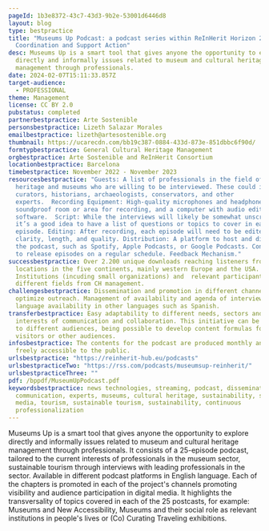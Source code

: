 ```yaml
---
pageId: 1b3e8372-43c7-43d3-9b2e-53001d6446d8
layout: blog
type: bestpractice
title: "Museums Up Podcast: a podcast series within ReInHerit Horizon 2020
  Coordination and Support Action"
desc: Museums Up is a smart tool that gives anyone the opportunity to explore
  directly and informally issues related to museum and cultural heritage
  management through professionals.
date: 2024-02-07T15:11:33.857Z
target-audience:
  - PROFESSIONAL
theme: Management
license: CC BY 2.0
pubstatus: completed
partnerbestpractice: Arte Sostenible
personsbestpractice: Lizeth Salazar Morales
emailbestpractice: lizeth@artesostenible.org
thumbnail: https://ucarecdn.com/bb19c387-0884-433d-873e-851dbbc6f90d/
formtypbestpractice: General Cultural Heritage Management
orgbestpractice: Arte Sostenible and ReInHerit Consortium
locationbestpractice: Barcelona
timebestpractice: November 2022 - November 2023
resourcesbestpractice: "Guests: A list of professionals in the field of cultural
  heritage and museums who are willing to be interviewed. These could include
  curators, historians, archaeologists, conservators, and other
  experts.  Recording Equipment: High-quality microphones and headphones, a
  soundproof room or area for recording, and a computer with audio editing
  software.  Script: While the interviews will likely be somewhat unscripted,
  it’s a good idea to have a list of questions or topics to cover in each
  episode. Editing: After recording, each episode will need to be edited for
  clarity, length, and quality. Distribution: A platform to host and distribute
  the podcast, such as Spotify, Apple Podcasts, or Google Podcasts. Consistency:
  to release episodes on a regular schedule. Feedback Mechanism."
successbestpractice: Over 2.200 unique downloads reaching listeners from
  locations in the five continents, mainly western Europe and the USA. 25
  Institutions (incuding small organizations) and  relevant participants from
  different fields from CH management.
challengesbestpractice: Dissemination and promotion in different channels to
  optimize outreach. Management of availability and agenda of interviewees,
  language availability in other languages such as Spanish.
transferbestpractice: Easy adaptability to different needs, sectors and
  interests of communication and collaboration. This initiative can be adapted
  to different audiences, being possible to develop content formulas focused on
  visitors or other audiences.
infosbestpractice: The contents for the podcast are produced monthly and are
  freely accessible to the public.
urlsbestpractice: "https://reinherit-hub.eu/podcasts"
urlsbestpracticeTwo: "https://rss.com/podcasts/museumsup-reinherit/"
urlsbestpracticeThree: ""
pdf: /bppdf/MuseumUpPodcast.pdf
keywordsbestpractice: news technologies, streaming, podcast, dissemination,
  communication, experts, museums, cultural heritage, sustainability, social
  media, tourism, sustainable tourism, sustainability, continuous
  professionalization
---
```

Museums Up is a smart tool that gives anyone the opportunity to explore directly and informally issues related to museum and cultural heritage management through professionals. It consists of a 25-episode podcast, tailored to the current interests of professionals in the museum sector, sustainable tourism through interviews with leading professionals in the sector. Available in different podcast platforms in English language. Each of the chapters is promoted in each of the project's channels promoting visibility and audience participation in digital media. It highlights the transversality of topics covered in each of the 25 postcasts, for example: Museums and New Accessibility, Museums and their social role as relevant institutions in people's lives or (Co) Curating Traveling exhibitions.